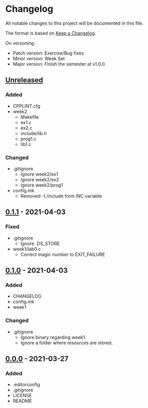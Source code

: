 # Changelog
All notable changes to this project will be documented in this file.

The format is based on [Keep a Changelog](https://keepachangelog.com/en/1.0.0/).

On versoning:

- Patch version: Exercise/Bug fixes
- Minor version: Week Set
- Major version: Finish the semester at v1.0.0.

## [Unreleased]
### Added
- CPPLINT.cfg
- week2
  + Makefile
  + ex1.c
  + ex2.c
  + include/lib.h
  + prog1.c
  + lib1.c

### Changed
- .gitignore
  + Ignore week2/ex1
  + Ignore week2/ex2
  + Ignore week2/prog1
- config.mk
  + Removed -I./include from INC variable

## [0.1.1] - 2021-04-03
### Fixed
- .gitignore
  + Ignore .DS_STORE
- week1/lab0.c
  + Correct magic number to EXIT_FAILURE

## [0.1.0] - 2021-04-03
### Added
- CHANGELOG
- config.mk
- week1

### Changed
- .gitignore
  + Ignore binary regarding week1.
  + Ignore a folder where resources are stored.

## [0.0.0] - 2021-03-27
### Added
- .editorconfig
- .gitignore
- LICENSE
- README


[Unreleased]: https://github.com/cpmachado/psis/compare/v0.1.1...HEAD
[0.1.1]: https://github.com/cpmachado/psis/compare/v0.1.0...v0.1.1
[0.1.0]: https://github.com/cpmachado/psis/compare/v0.0.0...v0.1.0
[0.0.0]: https://github.com/cpmachado/psis/releases/tag/v0.0.0
